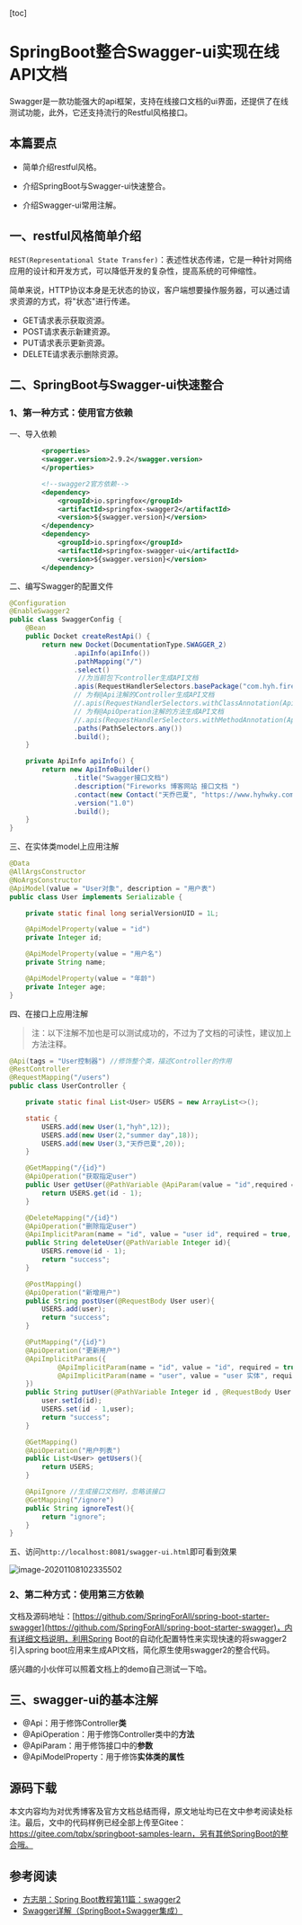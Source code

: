 [toc]

# SpringBoot整合Swagger-ui实现在线API文档

Swagger是一款功能强大的api框架，支持在线接口文档的ui界面，还提供了在线测试功能，此外，它还支持流行的Restful风格接口。

## 本篇要点

- 简单介绍restful风格。

- 介绍SpringBoot与Swagger-ui快速整合。
- 介绍Swagger-ui常用注解。

## 一、restful风格简单介绍

`REST(Representational State Transfer)`：表述性状态传递，它是一种针对网络应用的设计和开发方式，可以降低开发的复杂性，提高系统的可伸缩性。

简单来说，HTTP协议本身是无状态的协议，客户端想要操作服务器，可以通过请求资源的方式，将"状态"进行传递。

- GET请求表示获取资源。
- POST请求表示新建资源。
- PUT请求表示更新资源。
- DELETE请求表示删除资源。

## 二、SpringBoot与Swagger-ui快速整合

### 1、第一种方式：使用官方依赖

一、导入依赖

```xml
        <properties>
        <swagger.version>2.9.2</swagger.version>
    	</properties> 

        <!--swagger2官方依赖-->
		<dependency>
            <groupId>io.springfox</groupId>
            <artifactId>springfox-swagger2</artifactId>
            <version>${swagger.version}</version>
        </dependency>
        <dependency>
            <groupId>io.springfox</groupId>
            <artifactId>springfox-swagger-ui</artifactId>
            <version>${swagger.version}</version>
        </dependency>
```

二、编写Swagger的配置文件

```java
@Configuration
@EnableSwagger2
public class SwaggerConfig {
    @Bean
    public Docket createRestApi() {
        return new Docket(DocumentationType.SWAGGER_2)
                .apiInfo(apiInfo())
                .pathMapping("/")
                .select()
           		 //为当前包下controller生成API文档
                .apis(RequestHandlerSelectors.basePackage("com.hyh.fireworks.web"))
                // 为有@Api注解的Controller生成API文档
                //.apis(RequestHandlerSelectors.withClassAnnotation(Api.class)) 
                // 为有@ApiOperation注解的方法生成API文档
                //.apis(RequestHandlerSelectors.withMethodAnnotation(ApiOperation.class))
                .paths(PathSelectors.any())
                .build();
    }

    private ApiInfo apiInfo() {
        return new ApiInfoBuilder()
                .title("Swagger接口文档")
                .description("Fireworks 博客网站 接口文档 ")
                .contact(new Contact("天乔巴夏", "https://www.hyhwky.com", "1332790762@qq.com"))
                .version("1.0")
                .build();
    }
}
```

三、在实体类model上应用注解

```java
@Data
@AllArgsConstructor
@NoArgsConstructor
@ApiModel(value = "User对象", description = "用户表")
public class User implements Serializable {

    private static final long serialVersionUID = 1L;

    @ApiModelProperty(value = "id")
    private Integer id;

    @ApiModelProperty(value = "用户名")
    private String name;

    @ApiModelProperty(value = "年龄")
    private Integer age;
}
```

四、在接口上应用注解

> 注：以下注解不加也是可以测试成功的，不过为了文档的可读性，建议加上方法注释。

```java
@Api(tags = "User控制器") //修饰整个类，描述Controller的作用
@RestController
@RequestMapping("/users")
public class UserController {

    private static final List<User> USERS = new ArrayList<>();

    static {
        USERS.add(new User(1,"hyh",12));
        USERS.add(new User(2,"summer day",18));
        USERS.add(new User(3,"天乔巴夏",20));
    }

    @GetMapping("/{id}")
    @ApiOperation("获取指定user")
    public User getUser(@PathVariable @ApiParam(value = "id",required = true,defaultValue = "3") Integer id){
        return USERS.get(id - 1);
    }

    @DeleteMapping("/{id}")
    @ApiOperation("删除指定user")
    @ApiImplicitParam(name = "id", value = "user id", required = true, dataType = "Integer",paramType = "path")
    public String deleteUser(@PathVariable Integer id){
        USERS.remove(id - 1);
        return "success";
    }

    @PostMapping()
    @ApiOperation("新增用户")
    public String postUser(@RequestBody User user){
        USERS.add(user);
        return "success";
    }

    @PutMapping("/{id}")
    @ApiOperation("更新用户")
    @ApiImplicitParams({
            @ApiImplicitParam(name = "id", value = "id", required = true, dataType = "Integer",paramType = "path"),
            @ApiImplicitParam(name = "user", value = "user 实体", required = true, dataType = "User")
    })
    public String putUser(@PathVariable Integer id , @RequestBody User user){
        user.setId(id);
        USERS.set(id - 1,user);
        return "success";
    }

    @GetMapping()
    @ApiOperation("用户列表")
    public List<User> getUsers(){
        return USERS;
    }

    @ApiIgnore //生成接口文档时，忽略该接口
    @GetMapping("/ignore")
    public String ignoreTest(){
        return "ignore";
    }
}
```

五、访问`http://localhost:8081/swagger-ui.html`即可看到效果

![image-20201108102335502](img/SpringBoot%E6%95%B4%E5%90%88swagger-ui%E5%BF%AB%E9%80%9F%E7%94%9F%E6%88%90%E5%9C%A8%E7%BA%BF%E6%8E%A5%E5%8F%A3%E6%96%87%E6%A1%A3/image-20201108102335502.png)

### 2、第二种方式：使用第三方依赖

文档及源码地址：[https://github.com/SpringForAll/spring-boot-starter-swagger](https://github.com/SpringForAll/spring-boot-starter-swagger)，内有详细文档说明，利用Spring Boot的自动化配置特性来实现快速的将swagger2引入spring boot应用来生成API文档，简化原生使用swagger2的整合代码。

感兴趣的小伙伴可以照着文档上的demo自己测试一下哈。

## 三、swagger-ui的基本注解

- @Api：用于修饰Controller**类**
- @ApiOperation：用于修饰Controller类中的**方法**
- @ApiParam：用于修饰接口中的**参数**
- @ApiModelProperty：用于修饰**实体类的属性**

## 源码下载

本文内容均为对优秀博客及官方文档总结而得，原文地址均已在文中参考阅读处标注。最后，文中的代码样例已经全部上传至Gitee：https://gitee.com/tqbx/springboot-samples-learn，另有其他SpringBoot的整合哦。

## 参考阅读

- [方志朋：Spring Boot教程第11篇：swagger2](https://www.fangzhipeng.com/springboot/2017/05/11/sb11-swagger2.html)
- [Swagger详解（SpringBoot+Swagger集成）](https://blog.csdn.net/ai_miracle/article/details/82709949)